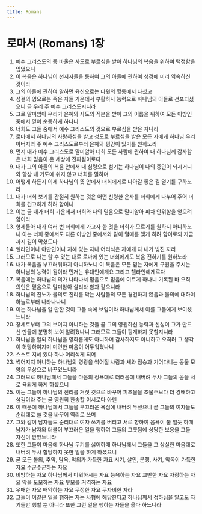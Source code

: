 ```yaml
---
title: Romans
---
```


# 로마서 (Romans) 1장
1. 예수 그리스도의 종 바울은 사도로 부르심을 받아 하나님의 복음을 위하여 택정함을 입었으니
1. 이 복음은 하나님이 선지자들을 통하여 그의 아들에 관하여 성경에 미리 약속하신 것이라
1. 그의 아들에 관하여 말하면 육신으로는 다윗의 혈통에서 나셨고
1. 성결의 영으로는 죽은 자들 가운데서 부활하사 능력으로 하나님의 아들로 선포되셨으니 곧 우리 주 예수 그리스도시니라
1. 그로 말미암아 우리가 은혜와 사도의 직분을 받아 그의 이름을 위하여 모든 이방인 중에서 믿어 순종하게 하나니
1. 너희도 그들 중에서 예수 그리스도의 것으로 부르심을 받은 자니라
1. 로마에서 하나님의 사랑하심을 받고 성도로 부르심을 받은 모든 자에게 하나님 우리 아버지와 주 예수 그리스도로부터 은혜와 평강이 있기를 원하노라
1. 먼저 내가 예수 그리스도로 말미암아 너희 모든 사람에 관하여 내 하나님께 감사함은 너희 믿음이 온 세상에 전파됨이로다
1. 내가 그의 아들의 복음 안에서 내 심령으로 섬기는 하나님이 나의 증인이 되시거니와 항상 내 기도에 쉬지 않고 너희를 말하며
1. 어떻게 하든지 이제 하나님의 뜻 안에서 너희에게로 나아갈 좋은 길 얻기를 구하노라
1. 내가 너희 보기를 간절히 원하는 것은 어떤 신령한 은사를 너희에게 나누어 주어 너희를 견고하게 하려 함이니
1. 이는 곧 내가 너희 가운데서 너희와 나의 믿음으로 말미암아 피차 안위함을 얻으려 함이라
1. 형제들아 내가 여러 번 너희에게 가고자 한 것을 너희가 모르기를 원하지 아니하노니 이는 너희 중에서도 다른 이방인 중에서와 같이 열매를 맺게 하려 함이로되 지금까지 길이 막혔도다
1. 헬라인이나 야만인이나 지혜 있는 자나 어리석은 자에게 다 내가 빚진 자라
1. 그러므로 나는 할 수 있는 대로 로마에 있는 너희에게도 복음 전하기를 원하노라
1. 내가 복음을 부끄러워하지 아니하노니 이 복음은 모든 믿는 자에게 구원을 주시는 하나님의 능력이 됨이라 먼저는 유대인에게요 그리고 헬라인에게로다
1. 복음에는 하나님의 의가 나타나서 믿음으로 믿음에 이르게 하나니 기록된 바 오직 의인은 믿음으로 말미암아 살리라 함과 같으니라
1. 하나님의 진노가 불의로 진리를 막는 사람들의 모든 경건하지 않음과 불의에 대하여 하늘로부터 나타나나니
1. 이는 하나님을 알 만한 것이 그들 속에 보임이라 하나님께서 이를 그들에게 보이셨느니라
1. 창세로부터 그의 보이지 아니하는 것들 곧 그의 영원하신 능력과 신성이 그가 만드신 만물에 분명히 보여 알려졌나니 그러므로 그들이 핑계하지 못할지니라
1. 하나님을 알되 하나님을 영화롭게도 아니하며 감사하지도 아니하고 오히려 그 생각이 허망하여지며 미련한 마음이 어두워졌나니
1. 스스로 지혜 있다 하나 어리석게 되어
1. 썩어지지 아니하는 하나님의 영광을 썩어질 사람과 새와 짐승과 기어다니는 동물 모양의 우상으로 바꾸었느니라
1. 그러므로 하나님께서 그들을 마음의 정욕대로 더러움에 내버려 두사 그들의 몸을 서로 욕되게 하게 하셨으니
1. 이는 그들이 하나님의 진리를 거짓 것으로 바꾸어 피조물을 조물주보다 더 경배하고 섬김이라 주는 곧 영원히 찬송할 이시로다 아멘
1. 이 때문에 하나님께서 그들을 부끄러운 욕심에 내버려 두셨으니 곧 그들의 여자들도 순리대로 쓸 것을 바꾸어 역리로 쓰며
1. 그와 같이 남자들도 순리대로 여자 쓰기를 버리고 서로 향하여 음욕이 불 일듯 하매 남자가 남자와 더불어 부끄러운 일을 행하여 그들의 그릇됨에 상당한 보응을 그들 자신이 받았느니라
1. 또한 그들이 마음에 하나님 두기를 싫어하매 하나님께서 그들을 그 상실한 마음대로 내버려 두사 합당하지 못한 일을 하게 하셨으니
1. 곧 모든 불의, 추악, 탐욕, 악의가 가득한 자요 시기, 살인, 분쟁, 사기, 악독이 가득한 자요 수군수군하는 자요
1. 비방하는 자요 하나님께서 미워하시는 자요 능욕하는 자요 교만한 자요 자랑하는 자요 악을 도모하는 자요 부모를 거역하는 자요
1. 우매한 자요 배약하는 자요 무정한 자요 무자비한 자라
1. 그들이 이같은 일을 행하는 자는 사형에 해당한다고 하나님께서 정하심을 알고도 자기들만 행할 뿐 아니라 또한 그런 일을 행하는 자들을 옳다 하느니라
